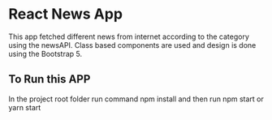 # React News App

This app fetched different news from internet according to the category using the newsAPI. Class based components are used and design is done using the Bootstrap 5. 

## To Run this APP

In the project root folder run command npm install and then run npm start or yarn start
